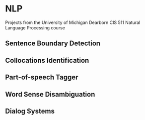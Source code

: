 # NLP
Projects from the University of Michigan Dearborn CIS 511 Natural Language Processing course


## Sentence Boundary Detection

## Collocations Identification

## Part-of-speech Tagger

## Word Sense Disambiguation

## Dialog Systems

